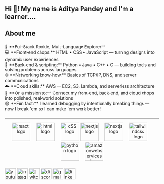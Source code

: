<h2 align="left">Hi 👋! My name is Aditya Pandey and I'm a learner....</h2>

###



###

<h2 align="left">About me</h2>

###

<p align="left">
🚀 **Full‑Stack Rookie, Multi‑Language Explorer**<br>
💻 **Front‑end chops:** HTML • CSS • JavaScript — turning designs into dynamic user experiences<br>
🔧 **Back‑end & scripting:** Python • Java • C++ • C — building tools and solving problems across languages<br>
🌐 **Networking know‑how:** Basics of TCP/IP, DNS, and server communications<br>
☁️ **Cloud skills:** AWS — EC2, S3, Lambda, and serverless architecture<br>
🎯 **On a mission to:** Connect my front‑end, back‑end, and cloud chops into polished, real‑world solutions<br>
😄 **Fun fact:** I learned debugging by intentionally breaking things — now I break 'em so I can make 'em work better!
</p>


###
<hr>
<div align="center">
    <img width="12" />
  <img src="https://cdn.jsdelivr.net/gh/devicons/devicon/icons/react/react-original.svg"  height="60" alt="react logo" />
  <img width="12" />
  <img src="https://cdn.jsdelivr.net/gh/devicons/devicon/icons/html5/html5-original.svg" height="60" alt="html logo"  />
  <img width="12" />
  <img src="https://cdn.jsdelivr.net/gh/devicons/devicon/icons/css3/css3-original.svg" height="60" alt="cSS logo" />
  <img src="https://cdn.jsdelivr.net/gh/devicons/devicon/icons/csharp/csharp-original.svg" height="60" alt="nextjs logo" />
  <img width="12" />
  <img src="https://skillicons.dev/icons?i=nextjs" height="60" alt="nextjs logo"  />
  <img width="12" />
  <img src="https://skillicons.dev/icons?i=tailwind" height="60" alt="tailwindcss logo"  />
  <img width="12" />
  <img width="12" />
  <img src="https://skillicons.dev/icons?i=py" height="60" alt="python logo"  />
  <img width="12" />
  <img src="https://skillicons.dev/icons?i=aws" height="60" alt="amazonwebservices logo"  />
  </div>


###

<div align="left">
  <img src="https://img.shields.io/static/v1?message=Youtube&logo=youtube&label=&color=FF0000&logoColor=white&labelColor=&style=for-the-badge" height="35" alt="youtube logo"  />
  <img src="https://img.shields.io/static/v1?message=Instagram&logo=instagram&label=&color=E4405F&logoColor=white&labelColor=&style=for-the-badge" height="35" alt="instagram logo"  />
  <img src="https://img.shields.io/static/v1?message=Twitch&logo=twitch&label=&color=9146FF&logoColor=white&labelColor=&style=for-the-badge" height="35" alt="twitch logo"  />
  <img src="https://img.shields.io/static/v1?message=Discord&logo=discord&label=&color=7289DA&logoColor=white&labelColor=&style=for-the-badge" height="35" alt="discord logo"  />
  <img src="https://img.shields.io/static/v1?message=Gmail&logo=gmail&label=&color=D14836&logoColor=white&labelColor=&style=for-the-badge" height="35" alt="gmail logo"  />
  <img src="https://img.shields.io/static/v1?message=LinkedIn&logo=linkedin&label=&color=0077B5&logoColor=white&labelColor=&style=for-the-badge" height="35" alt="linkedin logo"  />
</div>




###
